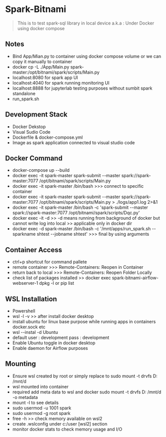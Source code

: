 # Spark-Bitnami

> This is to test spark-sql library in local device a.k.a : Under Docker using docker compose

## Notes

- Bind App/Mian.py to container using docker compose volume or we can copy it manually to container
- docker cp -L ./App/Main.py spark-master:/opt/bitnami/spark/scripts/Main.py
- localhost:8080 for spark app UI
- localhost:4040 for spark running monitoring UI
- localhost:8888 for jupyterlab testing purposes without sumbit spark standalone
- run_spark.sh

## Development Stack

- Docker Dekstop
- Visual Sudio Code
- Dockerfile & docker-compose.yml
- Image as spark application connected to visual studio code

## Docker Command

- docker-compose up --build
- docker exec -it spark-master spark-submit --master spark://spark-master:7077 /opt/bitnami/spark/scripts/Main.py
- docker exec -it spark-master /bin/bash >>> connect to specific container
- docker exec -it spark-master spark-submit --master spark://spark-master:7077 /opt/bitnami/spark/scripts/Main.py > ./logs/app1.log 2>&1
- docker exec -it spark-master /bin/bash -c 'spark-submit --master spark://spark-master:7077 /opt/bitnami/spark/scripts/Dqc.py'
- docker exec -it -d >> -d means running from background of docker but cannot write log into local >> applicable only in docker dir
- docker exec -d spark-master /bin/bash -c '/mnt/apps/run_spark.sh --sparkname shtest --jobname shtest' >>> final by using arguments

## Container Access

- ctrl+p shortcut for command pallete
- remote container >>> Remote-Containers: Reopen in Container
- return back to local >>> Remote-Containers: Reopen Folder Locally
- check list of packages installed >> docker exec spark-bitnami-airflow-webserver-1 dpkg -l or pip list

## WSL Installation

- Powershell
- wsl -l -v >> after install docker desktop
- install ubuntu for linux base purpose while running apps in containers docker.sock etc
- wsl --instal -d Ubuntu
- default user : development pass : development
- Enable Ubuntu toggle in docker desktop
- Enable daemon for Airflow purposes

## Mounting

- Ensure wsl created by root or simply replace to sudo mount -t drvfs D: /mnt/d
- wsl mounted into container
- required add meta data to wsl and docker sudo mount -t drvfs D: /mnt/d -o metadata
- mount -l to see details
- sudo usermod -u 1001 spark
- sudo usermod -g root spark
- free -h >> check memory available on wsl2
- create .wslconfig under c:/user [wsl2] section
- monitor docker stats to check memory usage and I/O
